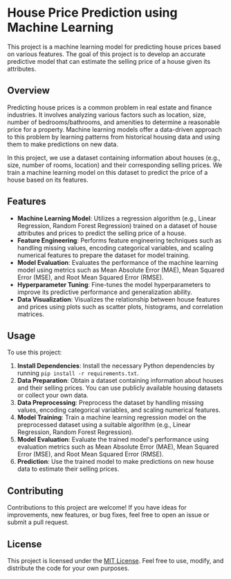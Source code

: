 # House Price Prediction using Machine Learning

This project is a machine learning model for predicting house prices based on various features. The goal of this project is to develop an accurate predictive model that can estimate the selling price of a house given its attributes.

## Overview

Predicting house prices is a common problem in real estate and finance industries. It involves analyzing various factors such as location, size, number of bedrooms/bathrooms, and amenities to determine a reasonable price for a property. Machine learning models offer a data-driven approach to this problem by learning patterns from historical housing data and using them to make predictions on new data.

In this project, we use a dataset containing information about houses (e.g., size, number of rooms, location) and their corresponding selling prices. We train a machine learning model on this dataset to predict the price of a house based on its features.

## Features

- **Machine Learning Model**: Utilizes a regression algorithm (e.g., Linear Regression, Random Forest Regression) trained on a dataset of house attributes and prices to predict the selling price of a house.
- **Feature Engineering**: Performs feature engineering techniques such as handling missing values, encoding categorical variables, and scaling numerical features to prepare the dataset for model training.
- **Model Evaluation**: Evaluates the performance of the machine learning model using metrics such as Mean Absolute Error (MAE), Mean Squared Error (MSE), and Root Mean Squared Error (RMSE).
- **Hyperparameter Tuning**: Fine-tunes the model hyperparameters to improve its predictive performance and generalization ability.
- **Data Visualization**: Visualizes the relationship between house features and prices using plots such as scatter plots, histograms, and correlation matrices.

## Usage

To use this project:

1. **Install Dependencies**: Install the necessary Python dependencies by running `pip install -r requirements.txt`.
2. **Data Preparation**: Obtain a dataset containing information about houses and their selling prices. You can use publicly available housing datasets or collect your own data.
3. **Data Preprocessing**: Preprocess the dataset by handling missing values, encoding categorical variables, and scaling numerical features.
4. **Model Training**: Train a machine learning regression model on the preprocessed dataset using a suitable algorithm (e.g., Linear Regression, Random Forest Regression).
5. **Model Evaluation**: Evaluate the trained model's performance using evaluation metrics such as Mean Absolute Error (MAE), Mean Squared Error (MSE), and Root Mean Squared Error (RMSE).
6. **Prediction**: Use the trained model to make predictions on new house data to estimate their selling prices.

## Contributing

Contributions to this project are welcome! If you have ideas for improvements, new features, or bug fixes, feel free to open an issue or submit a pull request.

## License

This project is licensed under the [MIT License](LICENSE). Feel free to use, modify, and distribute the code for your own purposes.

